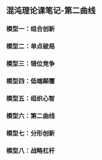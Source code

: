 ## 混沌理论课笔记-第二曲线


### 模型一：组合创新

### 模型二：单点破局

### 模型三：错位竞争

### 模型四：低端颠覆

### 模型五：组织心智

### 模型六：第二曲线

### 模型七：分形创新

### 模型八：战略杠杆